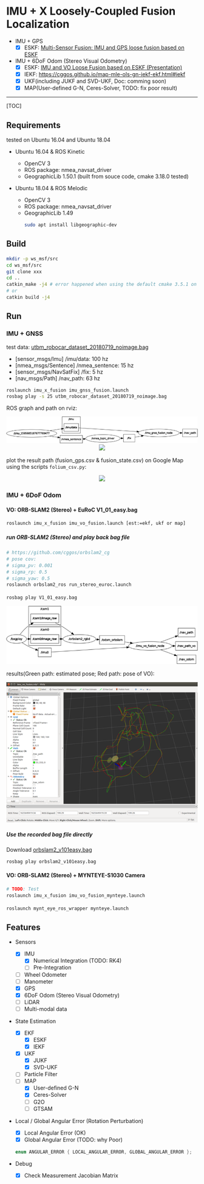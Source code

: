 # IMU + X Loosely-Coupled Fusion Localization

* IMU + GPS
  - [x] ESKF: [Multi-Sensor Fusion: IMU and GPS loose fusion based on ESKF](https://cggos.github.io/sensorfusion-imu-gnss.html)

* IMU + 6DoF Odom (Stereo Visual Odometry)
  - [x] ESKF: [IMU and VO Loose Fusion based on ESKF (Presentation)](https://www.researchgate.net/publication/353330937_IMU_and_VO_Loose_Fusion_based_on_ESKF)
  - [x] IEKF: https://cggos.github.io/map-mle-ols-gn-iekf-ekf.html#iekf
  - [x] UKF(including JUKF and SVD-UKF, Doc: comming soon)
  - [x] MAP(User-defined G-N, Ceres-Solver, TODO: fix poor result)

-----

[TOC]

## Requirements

tested on Ubuntu 16.04 and Ubuntu 18.04

* Ubuntu 16.04 & ROS Kinetic

  * OpenCV 3
  * ROS package: nmea_navsat_driver
  * GeographicLib 1.50.1 (built from souce code, cmake 3.18.0 tested)


* Ubuntu 18.04 & ROS Melodic

  * OpenCV 3
  * ROS package: nmea_navsat_driver
  * GeographicLib 1.49
    ```sh
    sudo apt install libgeographic-dev
    ```

## Build

```sh
mkdir -p ws_msf/src
cd ws_msf/src
git clone xxx
cd ..
catkin_make -j4 # error happened when using the default cmake 3.5.1 on Ubuntu 16.04, upgrade it
# or
catkin build -j4
```

## Run

### IMU + GNSS

test data: [utbm_robocar_dataset_20180719_noimage.bag](https://lcas.lincoln.ac.uk/owncloud/index.php/s/KfItDFgwwis5Xrk)

* [sensor_msgs/Imu] /imu/data: 100 hz
* [nmea_msgs/Sentence] /nmea_sentence: 15 hz
* [sensor_msgs/NavSatFix] /fix: 5 hz
* [nav_msgs/Path] /nav_path: 63 hz

```sh
roslaunch imu_x_fusion imu_gnss_fusion.launch
rosbag play -s 25 utbm_robocar_dataset_20180719_noimage.bag
```

ROS graph and path on rviz:

<p align="center">
  <img src="imgs/rosgraph_imu_gnss.jpg"/>
  <img src="imgs/run_imu_gnss_fusion.jpg"/>
</p>

plot the result path (fusion_gps.csv & fusion_state.csv) on Google Map using the scripts `folium_csv.py`:

<p align="center">
  <img src="imgs/google_map.jpg"/>
</p>

### IMU + 6DoF Odom

#### VO: ORB-SLAM2 (Stereo) + EuRoC V1_01_easy.bag

```sh
roslaunch imu_x_fusion imu_vo_fusion.launch [est:=ekf, ukf or map]
```

##### run ORB-SLAM2 (Stereo) and play back bag file

```sh
# https://github.com/cggos/orbslam2_cg
# pose cov:
# sigma_pv: 0.001
# sigma_rp: 0.5
# sigma_yaw: 0.5
roslaunch orbslam2_ros run_stereo_euroc.launch

rosbag play V1_01_easy.bag
```

<p align="center">
  <img src="imgs/rosgraph_imu_vo.png"/>
</p>

results(Green path: estimated pose; Red path: pose of VO):

<p align="center">
  <img src="imgs/run_imu_vo_fusion.png"/>
</p>

##### Use the recorded bag file directly

Download [orbslam2_v101easy.bag](http://gofile.me/5lGth/wYejg2zlD)

```sh
rosbag play orbslam2_v101easy.bag
```

#### VO: ORB-SLAM2 (Stereo) + MYNTEYE-S1030 Camera

```sh
# TODO: Test
roslaunch imu_x_fusion imu_vo_fusion_mynteye.launch

roslaunch mynt_eye_ros_wrapper mynteye.launch
```

## Features

* Sensors
  - [x] IMU
    - [x] Numerical Integration (TODO: RK4) 
    - [ ] Pre-Integration
  - [ ] Wheel Odometer
  - [ ] Manometer
  - [x] GPS
  - [x] 6DoF Odom (Stereo Visual Odometry)
  - [ ] LiDAR
  - [ ] Multi-modal data

* State Estimation
  - [x] EKF
    - [x] ESKF
    - [x] IEKF
  - [x] UKF
    - [x] JUKF
    - [x] SVD-UKF
  - [ ] Particle Filter
  - [ ] MAP
    - [x] User-defined G-N
    - [x] Ceres-Solver
    - [ ] G2O
    - [ ] GTSAM

* Local / Global Angular Error (Rotation Perturbation)
  - [x] Local Angular Error (OK)
  - [x] Global Angular Error (TODO: why Poor)
  ```cpp
  enum ANGULAR_ERROR { LOCAL_ANGULAR_ERROR, GLOBAL_ANGULAR_ERROR };
  ```

* Debug
  - [x] Check Measurement Jacobian Matrix